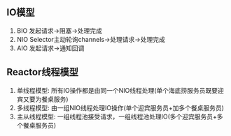 ## IO模型

1. BIO 发起请求->阻塞->处理完成
2. NIO Selector主动轮询channels->处理请求->处理完成
3. AIO 发起请求->通知回调

## Reactor线程模型

1. 单线程模型: 所有IO操作都是由同一个NIO线程处理(单个海底捞服务员既要迎宾又要为餐桌服务)
2. 多线程模型: 由一组NIO线程处理IO操作(单个迎宾服务员+加多个餐桌服务员)
3. 主从线程模型: 一组线程池接受请求，一组线程池处理IO(多个迎宾服务员+多个餐桌服务员)

